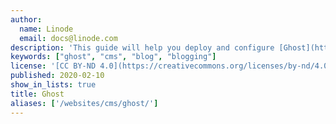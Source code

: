 ```yaml
---
author:
  name: Linode
  email: docs@linode.com
description: 'This guide will help you deploy and configure [Ghost](https://ghost.org/developers/), an open source blogging platform that helps you easily create a professional looking online blog or website.'
keywords: ["ghost", "cms", "blog", "blogging"]
license: '[CC BY-ND 4.0](https://creativecommons.org/licenses/by-nd/4.0)'
published: 2020-02-10
show_in_lists: true
title: Ghost
aliases: ['/websites/cms/ghost/']
---
```

